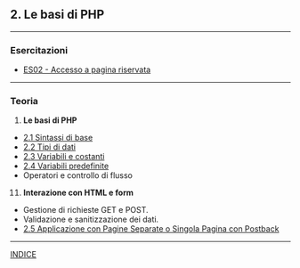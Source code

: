 ## 2. **Le basi di PHP**

---
### Esercitazioni
- [ES02 - Accesso a pagina riservata](<https://docs.google.com/presentation/d/17WBItPig-2NLbpXcuL3tWxgonwdTBI2y5Wt2ukF3hxo>)

---
### Teoria
1. **Le basi di PHP**
  - [2.1 Sintassi di base](<02.1 - Sintassi di base.md>)
  - [2.2 Tipi di dati](<02.2 - Tipi di dati.md>)
  - [2.3 Variabili e costanti](<02.3 - Variabili e costanti.md>)
  - [2.4 Variabili predefinite](<02.4 - Variabili predefinite.md>)
  - Operatori e controllo di flusso

11. **Interazione con HTML e form**
  - Gestione di richieste GET e POST.
  - Validazione e sanitizzazione dei dati.
  - [2.5 Applicazione con Pagine Separate o Singola Pagina con Postback](<02.5 - Applicazione con Pagine Separate o Singola Pagina con Postback.md>)

---
[INDICE](../README.md)
